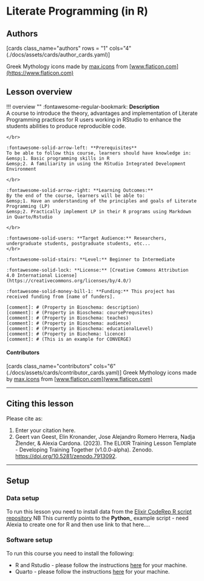 # Literate Programming (in R)

## Authors

[cards class_name="authors" rows = "1" cols="4"(./docs/assets/cards/author_cards.yaml)]

Greek Mythology icons made by [max.icons](https://www.flaticon.com/authors/maxicons) from [www.flaticon.com](https://www.flaticon.com)

## Lesson overview

!!! overview ""
    :fontawesome-regular-bookmark: **Description**  
    A course to introduce the theory, advantages and implementation of Literate Programming practices for R users working in RStudio to enhance the students abilities to produce reproducible code.    
   
    </br>
    
    :fontawesome-solid-arrow-left: **Prerequisites**  
    To be able to follow this course, learners should have knowledge in:  
    &emsp;1. Basic programming skills in R    
    &emsp;2. A familiarity in using the RStudio Integrated Development Environment    
    
    </br>
    
    :fontawesome-solid-arrow-right: **Learning Outcomes:**  
    By the end of the course, learners will be able to:    
    &emsp;1. Have an understanding of the principles and goals of Literate Programming (LP)  
    &emsp;2. Practically implement LP in their R programs using Markdown in Quarto/Rstudio      
    
    </br>
    
    :fontawesome-solid-users: **Target Audience:** Researchers, undergraduate students, postgraduate students, etc...  
    </br>
    
    :fontawesome-solid-stairs: **Level:** Beginner to Intermediate  
    
    :fontawesome-solid-lock: **License:** [Creative Commons Attribution 4.0 International License](https://creativecommons.org/licenses/by/4.0/)  
    
    :fontawesome-solid-money-bill-1: **Funding:** This project has received funding from [name of funders].  

    [comment]: # (Property in Bioschema: description)
    [comment]: # (Property in Bioschema: coursePrequsites)
    [comment]: # (Property in Bioschema: teaches)
    [comment]: # (Property in Bioschema: audience)
    [comment]: # (Property in Bioschema: educationalLevel)
    [comment]: # (Property in Biochema: licence)
    [comment]: # (This is an example for CONVERGE)

#### Contributors

[cards class_name="contributors" cols="6"(./docs/assets/cards/contributor_cards.yaml)]
Greek Mythology icons made by [max.icons](https://www.flaticon.com/authors/maxicons) from [www.flaticon.com](www.flaticon.com)

---
## Citing this lesson

Please cite as:

  1. Enter your citation here.
  2. Geert van Geest, Elin Kronander, Jose Alejandro Romero Herrera, Nadja Žlender, & Alexia Cardona. (2023). The ELIXIR Training Lesson Template - Developing Training Together (v1.0.0-alpha). Zenodo. https://doi.org/10.5281/zenodo.7913092. 

---
## Setup

### Data setup
To run this lesson you need to install data from the [Elixir CodeRep R script repository](https://github.com/elixir-europe-training/ELIXIR-TrP-CodeRep-Example-Python) NB This currently points to the __Python___ example script - need Alexia to create one for R and then use link to that here....   

### Software setup
To run this course you need to install the following:  

  * R and Rstudio - please follow the instructions [here](https://posit.co/download/rstudio-desktop/) for your machine.   
  * Quarto - please follow the instructions [here](https://quarto.org/docs/get-started/) for your machine.    


